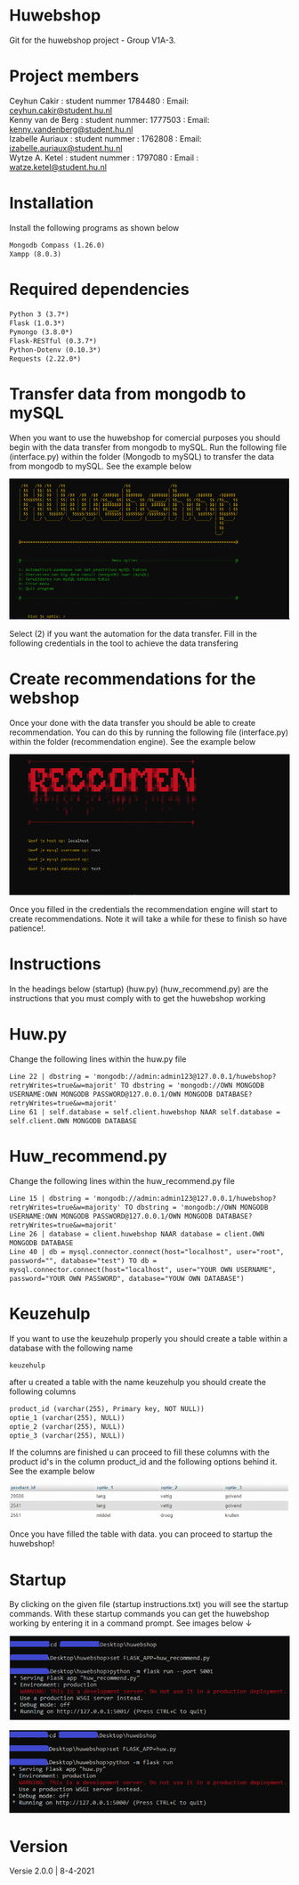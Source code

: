 # Huwebshop
Git for the huwebshop project - Group V1A-3.

# Project members

Ceyhun Cakir : student nummer 1784480 : Email: ceyhun.cakir@student.hu.nl<br/>
Kenny van de Berg : student nummer: 1777503 : Email: kenny.vandenberg@student.hu.nl<br/>
Izabelle Auriaux : student nummer : 1762808 : Email: izabelle.auriaux@student.hu.nl<br/>
Wytze A. Ketel : student nummer : 1797080 : Email : watze.ketel@student.hu.nl<br/>

# Installation
Install the following programs as shown below
```
Mongodb Compass (1.26.0)
Xampp (8.0.3)
```

# Required dependencies
```
Python 3 (3.7*)
Flask (1.0.3*)
Pymongo (3.8.0*)
Flask-RESTful (0.3.7*)
Python-Dotenv (0.10.3*)
Requests (2.22.0*)
```

# Transfer data from mongodb to mySQL
When you want to use the huwebshop for comercial purposes you should begin with the data transfer from mongodb to mySQL. Run the following file (interface.py) within the folder (Mongodb to mySQL) to transfer the data from mongodb to mySQL. See the example below

![](Gitimg/Afbeelding4.png)

Select (2) if you want the automation for the data transfer. Fill in the following credentials in the tool to achieve the data transfering

# Create recommendations for the webshop
Once your done with the data transfer you should be able to create recommendation. You can do this by running the following file (interface.py) within the folder (recommendation engine). See the example below

![](Gitimg/afbeelding5.png)

Once you filled in the credentials the recommendation engine will start to create recommendations. Note it will take a while for these to finish so have patience!. 

# Instructions
In the headings below (startup) (huw.py) (huw_recommend.py) are the instructions that you must comply with to get the huwebshop working

# Huw.py
Change the following lines within the huw.py file

```
Line 22 | dbstring = 'mongodb://admin:admin123@127.0.0.1/huwebshop?retryWrites=true&w=majorit' TO dbstring = 'mongodb://OWN MONGODB USERNAME:OWN MONGODB PASSWORD@127.0.0.1/OWN MONGODB DATABASE?retryWrites=true&w=majorit'
Line 61 | self.database = self.client.huwebshop NAAR self.database = self.client.OWN MONGODB DATABASE
```

# Huw_recommend.py
Change the following lines within the huw_recommend.py file

```
Line 15 | dbstring = 'mongodb://admin:admin123@127.0.0.1/huwebshop?retryWrites=true&w=majority' TO dbstring = 'mongodb://OWN MONGODB USERNAME:OWN MONGODB PASSWORD@127.0.0.1/OWN MONGODB DATABASE?retryWrites=true&w=majorit'
Line 26 | database = client.huwebshop NAAR database = client.OWN MONGODB DATABASE
Line 40 | db = mysql.connector.connect(host="localhost", user="root", password="", database="test") TO db = mysql.connector.connect(host="localhost", user="YOUR OWN USERNAME", password="YOUR OWN PASSWORD", database="YOUW OWN DATABASE")
```

# Keuzehulp
If you want to use the keuzehulp properly you should create a table within a database with the following name 
```
keuzehulp 
```

after u created a table with the name keuzehulp you should create the following columns

```
product_id (varchar(255), Primary key, NOT NULL))
optie_1 (varchar(255), NULL))
optie_2 (varchar(255), NULL))
optie_3 (varchar(255), NULL))
```

If the columns are finished u can proceed to fill these columns with the product id's in the column product_id and the following options behind it. See the example below

![](Gitimg/Afbeelding3.png)

Once you have filled the table with data. you can proceed to startup the huwebshop!

# Startup
By clicking on the given file (startup instructions.txt) you will see the startup commands. With these startup commands you can get the huwebshop working by entering it in a command prompt. See images below ↓

![](Gitimg/Afbeelding1.png)

![](Gitimg/Afbeelding2.png)


# Version

Versie 2.0.0 | 8-4-2021
